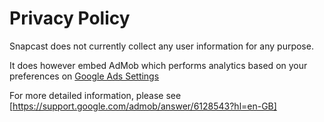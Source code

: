 Privacy Policy
==============

Snapcast does not currently collect any user information for any purpose.

It does however embed AdMob which performs analytics based on your preferences on [Google Ads Settings](https://www.google.co.uk/settings/ads)

For more detailed information, please see
[https://support.google.com/admob/answer/6128543?hl=en-GB]
